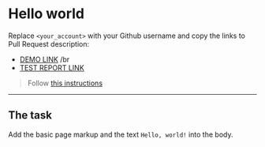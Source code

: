 # Hello world

Replace `<your_account>` with your Github username and copy the links to Pull Request description:

- [DEMO LINK](https://nikolay-li.github.io/layout_hello-world/) /br
- [TEST REPORT LINK](https://nikolay-li.github.io/layout_hello-world/report/html_report/)

> Follow [this instructions](https://mate-academy.github.io/layout_task-guideline/#how-to-solve-the-layout-tasks-on-github)

---

## The task

Add the basic page markup and the text `Hello, world!` into the body.
